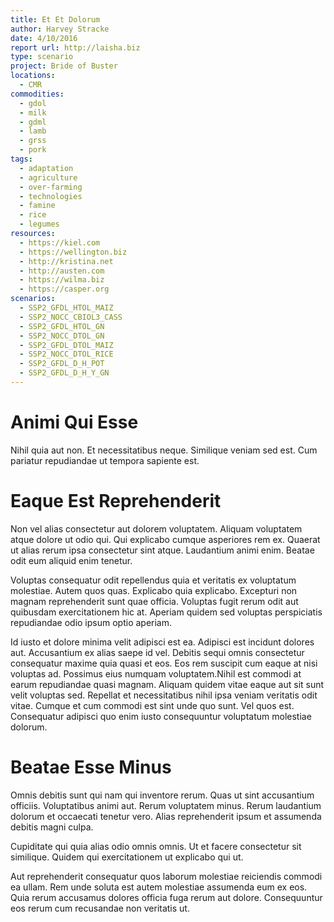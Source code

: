 ```yaml
---
title: Et Et Dolorum
author: Harvey Stracke
date: 4/10/2016
report url: http://laisha.biz
type: scenario
project: Bride of Buster
locations:
  - CMR
commodities:
  - gdol
  - milk
  - gdml
  - lamb
  - grss
  - pork
tags:
  - adaptation
  - agriculture
  - over-farming
  - technologies
  - famine
  - rice
  - legumes
resources:
  - https://kiel.com
  - https://wellington.biz
  - http://kristina.net
  - http://austen.com
  - https://wilma.biz
  - https://casper.org
scenarios:
  - SSP2_GFDL_HTOL_MAIZ
  - SSP2_NOCC_CBIOL3_CASS
  - SSP2_GFDL_HTOL_GN
  - SSP2_NOCC_DTOL_GN
  - SSP2_GFDL_DTOL_MAIZ
  - SSP2_NOCC_DTOL_RICE
  - SSP2_GFDL_D_H_POT
  - SSP2_GFDL_D_H_Y_GN
---
```

# Animi Qui Esse
Nihil quia aut non. Et necessitatibus neque. Similique veniam sed est. Cum pariatur repudiandae ut tempora sapiente est.

# Eaque Est Reprehenderit
Non vel alias consectetur aut dolorem voluptatem. Aliquam voluptatem atque dolore ut odio qui. Qui explicabo cumque asperiores rem ex. Quaerat ut alias rerum ipsa consectetur sint atque. Laudantium animi enim. Beatae odit eum aliquid enim tenetur.
 Voluptas consequatur odit repellendus quia et veritatis ex voluptatum molestiae. Autem quos quas. Explicabo quia explicabo. Excepturi non magnam reprehenderit sunt quae officia. Voluptas fugit rerum odit aut quibusdam exercitationem hic at. Aperiam quidem sed voluptas perspiciatis repudiandae odio ipsum optio aperiam.
 Id iusto et dolore minima velit adipisci est ea. Adipisci est incidunt dolores aut. Accusantium ex alias saepe id vel. Debitis sequi omnis consectetur consequatur maxime quia quasi et eos. Eos rem suscipit cum eaque at nisi voluptas ad. Possimus eius numquam voluptatem.Nihil est commodi at earum repudiandae quasi magnam. Aliquam quidem vitae eaque aut sit sunt velit voluptas sed. Repellat et necessitatibus nihil ipsa veniam veritatis odit vitae. Cumque et cum commodi est sint unde quo sunt. Vel quos est. Consequatur adipisci quo enim iusto consequuntur voluptatum molestiae dolorum.

# Beatae Esse Minus
Omnis debitis sunt qui nam qui inventore rerum. Quas ut sint accusantium officiis. Voluptatibus animi aut. Rerum voluptatem minus. Rerum laudantium dolorum et occaecati tenetur vero. Alias reprehenderit ipsum et assumenda debitis magni culpa.
 Cupiditate qui quia alias odio omnis omnis. Ut et facere consectetur sit similique. Quidem qui exercitationem ut explicabo qui ut.
 Aut reprehenderit consequatur quos laborum molestiae reiciendis commodi ea ullam. Rem unde soluta est autem molestiae assumenda eum ex eos. Quia rerum accusamus dolores officia fuga rerum aut dolore. Consequuntur eos rerum cum recusandae non veritatis ut.
